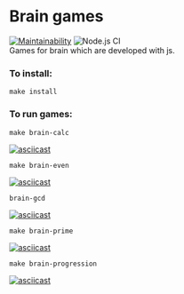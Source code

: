 # Brain games
[![Maintainability](https://api.codeclimate.com/v1/badges/ebcc5026458fffe9baa1/maintainability)](https://codeclimate.com/github/akulahere/frontend-project-lvl1/maintainability)
![Node.js CI](https://github.com/akulahere/frontend-project-lvl1/workflows/Node.js%20CI/badge.svg?branch=master)  
Games for brain which are developed with js.  
### To install:  
```
make install  
```  
### To run games:
```
make brain-calc
```  
[![asciicast](https://asciinema.org/a/9O7OwntbkwAE7b9BA0iewRTjl.svg)](https://asciinema.org/a/9O7OwntbkwAE7b9BA0iewRTjl)
```
make brain-even
```
[![asciicast](https://asciinema.org/a/d6OuwMJIMhynWPWSJICWL8Mb1.svg)](https://asciinema.org/a/d6OuwMJIMhynWPWSJICWL8Mb1)
```
brain-gcd
```
[![asciicast](https://asciinema.org/a/h8wxKjWRpTRtm3kW5xLNR2UaH.svg)](https://asciinema.org/a/h8wxKjWRpTRtm3kW5xLNR2UaH)
```
make brain-prime
```
[![asciicast](https://asciinema.org/a/0TBkwqQsAzr6Imj8EiwREjr2I.svg)](https://asciinema.org/a/0TBkwqQsAzr6Imj8EiwREjr2I)
```
make brain-progression
```
[![asciicast](https://asciinema.org/a/NIyZKIAjkZFtyTBqXloY31Hu4.svg)](https://asciinema.org/a/NIyZKIAjkZFtyTBqXloY31Hu4)